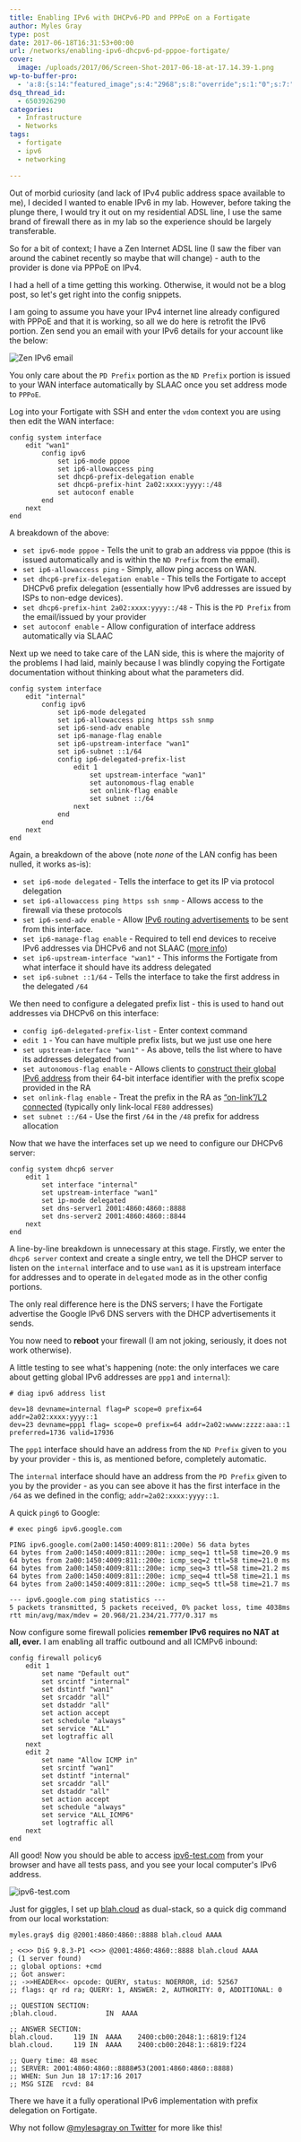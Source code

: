 ```yaml
---
title: Enabling IPv6 with DHCPv6-PD and PPPoE on a Fortigate
author: Myles Gray
type: post
date: 2017-06-18T16:31:53+00:00
url: /networks/enabling-ipv6-dhcpv6-pd-pppoe-fortigate/
cover:
  image: /uploads/2017/06/Screen-Shot-2017-06-18-at-17.14.39-1.png
wp-to-buffer-pro:
  - 'a:8:{s:14:"featured_image";s:4:"2968";s:8:"override";s:1:"0";s:7:"default";a:2:{s:7:"publish";a:2:{s:7:"enabled";s:1:"1";s:6:"status";a:1:{i:0;a:11:{s:5:"image";s:1:"1";s:11:"sub_profile";i:0;s:7:"message";s:23:"New Post: {title} {url}";s:8:"schedule";s:12:"queue_bottom";s:4:"days";s:1:"0";s:5:"hours";s:1:"0";s:7:"minutes";s:1:"0";s:26:"schedule_custom_field_name";s:0:"";s:30:"schedule_custom_field_relation";s:5:"after";s:10:"conditions";a:3:{s:8:"category";s:0:"";s:8:"post_tag";s:0:"";s:6:"course";s:0:"";}s:5:"terms";a:3:{s:8:"category";a:1:{i:0;s:0:"";}s:8:"post_tag";a:1:{i:0;s:0:"";}s:6:"course";a:1:{i:0;s:0:"";}}}}}s:6:"update";a:1:{s:6:"status";a:1:{i:0;a:11:{s:5:"image";s:1:"0";s:11:"sub_profile";i:0;s:7:"message";s:27:"Updated Post: {title} {url}";s:8:"schedule";s:12:"queue_bottom";s:4:"days";s:1:"0";s:5:"hours";s:1:"0";s:7:"minutes";s:1:"0";s:26:"schedule_custom_field_name";s:0:"";s:30:"schedule_custom_field_relation";s:5:"after";s:10:"conditions";a:3:{s:8:"category";s:0:"";s:8:"post_tag";s:0:"";s:6:"course";s:0:"";}s:5:"terms";a:3:{s:8:"category";a:1:{i:0;s:0:"";}s:8:"post_tag";a:1:{i:0;s:0:"";}s:6:"course";a:1:{i:0;s:0:"";}}}}}}s:24:"57f8d5b716368246123c6ae8";a:4:{s:7:"enabled";s:1:"1";s:8:"override";s:1:"1";s:7:"publish";a:2:{s:7:"enabled";s:1:"1";s:6:"status";a:1:{i:0;a:11:{s:5:"image";s:1:"1";s:11:"sub_profile";i:0;s:7:"message";s:32:"New Post: {title} {url} #vExpert";s:8:"schedule";s:12:"queue_bottom";s:4:"days";s:1:"0";s:5:"hours";s:1:"0";s:7:"minutes";s:1:"0";s:26:"schedule_custom_field_name";s:0:"";s:30:"schedule_custom_field_relation";s:5:"after";s:10:"conditions";a:3:{s:8:"category";s:0:"";s:8:"post_tag";s:0:"";s:6:"course";s:0:"";}s:5:"terms";a:3:{s:8:"category";a:1:{i:0;s:0:"";}s:8:"post_tag";a:1:{i:0;s:0:"";}s:6:"course";a:1:{i:0;s:0:"";}}}}}s:6:"update";a:1:{s:6:"status";a:1:{i:0;a:11:{s:5:"image";s:1:"0";s:11:"sub_profile";i:0;s:7:"message";s:0:"";s:8:"schedule";s:12:"queue_bottom";s:4:"days";s:1:"0";s:5:"hours";s:1:"0";s:7:"minutes";s:1:"0";s:26:"schedule_custom_field_name";s:0:"";s:30:"schedule_custom_field_relation";s:5:"after";s:10:"conditions";a:3:{s:8:"category";s:0:"";s:8:"post_tag";s:0:"";s:6:"course";s:0:"";}s:5:"terms";a:3:{s:8:"category";a:1:{i:0;s:0:"";}s:8:"post_tag";a:1:{i:0;s:0:"";}s:6:"course";a:1:{i:0;s:0:"";}}}}}}s:24:"57f8d71510133aa22a5e5d6a";a:3:{s:7:"enabled";s:1:"1";s:7:"publish";a:1:{s:6:"status";a:1:{i:0;a:11:{s:5:"image";s:1:"0";s:11:"sub_profile";i:0;s:7:"message";s:0:"";s:8:"schedule";s:12:"queue_bottom";s:4:"days";s:1:"0";s:5:"hours";s:1:"0";s:7:"minutes";s:1:"0";s:26:"schedule_custom_field_name";s:0:"";s:30:"schedule_custom_field_relation";s:5:"after";s:10:"conditions";a:3:{s:8:"category";s:0:"";s:8:"post_tag";s:0:"";s:6:"course";s:0:"";}s:5:"terms";a:3:{s:8:"category";a:1:{i:0;s:0:"";}s:8:"post_tag";a:1:{i:0;s:0:"";}s:6:"course";a:1:{i:0;s:0:"";}}}}}s:6:"update";a:1:{s:6:"status";a:1:{i:0;a:11:{s:5:"image";s:1:"0";s:11:"sub_profile";i:0;s:7:"message";s:0:"";s:8:"schedule";s:12:"queue_bottom";s:4:"days";s:1:"0";s:5:"hours";s:1:"0";s:7:"minutes";s:1:"0";s:26:"schedule_custom_field_name";s:0:"";s:30:"schedule_custom_field_relation";s:5:"after";s:10:"conditions";a:3:{s:8:"category";s:0:"";s:8:"post_tag";s:0:"";s:6:"course";s:0:"";}s:5:"terms";a:3:{s:8:"category";a:1:{i:0;s:0:"";}s:8:"post_tag";a:1:{i:0;s:0:"";}s:6:"course";a:1:{i:0;s:0:"";}}}}}}s:24:"57f8d761163682ce153c6ae4";a:3:{s:7:"enabled";s:1:"1";s:7:"publish";a:1:{s:6:"status";a:1:{i:0;a:11:{s:5:"image";s:1:"0";s:11:"sub_profile";i:0;s:7:"message";s:0:"";s:8:"schedule";s:12:"queue_bottom";s:4:"days";s:1:"0";s:5:"hours";s:1:"0";s:7:"minutes";s:1:"0";s:26:"schedule_custom_field_name";s:0:"";s:30:"schedule_custom_field_relation";s:5:"after";s:10:"conditions";a:3:{s:8:"category";s:0:"";s:8:"post_tag";s:0:"";s:6:"course";s:0:"";}s:5:"terms";a:3:{s:8:"category";a:1:{i:0;s:0:"";}s:8:"post_tag";a:1:{i:0;s:0:"";}s:6:"course";a:1:{i:0;s:0:"";}}}}}s:6:"update";a:1:{s:6:"status";a:1:{i:0;a:11:{s:5:"image";s:1:"0";s:11:"sub_profile";i:0;s:7:"message";s:0:"";s:8:"schedule";s:12:"queue_bottom";s:4:"days";s:1:"0";s:5:"hours";s:1:"0";s:7:"minutes";s:1:"0";s:26:"schedule_custom_field_name";s:0:"";s:30:"schedule_custom_field_relation";s:5:"after";s:10:"conditions";a:3:{s:8:"category";s:0:"";s:8:"post_tag";s:0:"";s:6:"course";s:0:"";}s:5:"terms";a:3:{s:8:"category";a:1:{i:0;s:0:"";}s:8:"post_tag";a:1:{i:0;s:0:"";}s:6:"course";a:1:{i:0;s:0:"";}}}}}}s:24:"57f8d77316368280153c6ae4";a:3:{s:7:"enabled";s:1:"1";s:7:"publish";a:1:{s:6:"status";a:1:{i:0;a:11:{s:5:"image";s:1:"0";s:11:"sub_profile";i:0;s:7:"message";s:0:"";s:8:"schedule";s:12:"queue_bottom";s:4:"days";s:1:"0";s:5:"hours";s:1:"0";s:7:"minutes";s:1:"0";s:26:"schedule_custom_field_name";s:0:"";s:30:"schedule_custom_field_relation";s:5:"after";s:10:"conditions";a:3:{s:8:"category";s:0:"";s:8:"post_tag";s:0:"";s:6:"course";s:0:"";}s:5:"terms";a:3:{s:8:"category";a:1:{i:0;s:0:"";}s:8:"post_tag";a:1:{i:0;s:0:"";}s:6:"course";a:1:{i:0;s:0:"";}}}}}s:6:"update";a:1:{s:6:"status";a:1:{i:0;a:11:{s:5:"image";s:1:"0";s:11:"sub_profile";i:0;s:7:"message";s:0:"";s:8:"schedule";s:12:"queue_bottom";s:4:"days";s:1:"0";s:5:"hours";s:1:"0";s:7:"minutes";s:1:"0";s:26:"schedule_custom_field_name";s:0:"";s:30:"schedule_custom_field_relation";s:5:"after";s:10:"conditions";a:3:{s:8:"category";s:0:"";s:8:"post_tag";s:0:"";s:6:"course";s:0:"";}s:5:"terms";a:3:{s:8:"category";a:1:{i:0;s:0:"";}s:8:"post_tag";a:1:{i:0;s:0:"";}s:6:"course";a:1:{i:0;s:0:"";}}}}}}s:24:"57fa3b89b069516f3f8b456d";a:3:{s:7:"enabled";s:1:"1";s:7:"publish";a:1:{s:6:"status";a:1:{i:0;a:11:{s:5:"image";i:0;s:11:"sub_profile";i:0;s:7:"message";s:0:"";s:8:"schedule";s:12:"queue_bottom";s:4:"days";s:1:"0";s:5:"hours";s:1:"0";s:7:"minutes";s:1:"0";s:26:"schedule_custom_field_name";s:0:"";s:30:"schedule_custom_field_relation";s:5:"after";s:10:"conditions";a:3:{s:8:"category";s:0:"";s:8:"post_tag";s:0:"";s:6:"course";s:0:"";}s:5:"terms";a:3:{s:8:"category";a:1:{i:0;s:0:"";}s:8:"post_tag";a:1:{i:0;s:0:"";}s:6:"course";a:1:{i:0;s:0:"";}}}}}s:6:"update";a:1:{s:6:"status";a:1:{i:0;a:11:{s:5:"image";i:0;s:11:"sub_profile";i:0;s:7:"message";s:0:"";s:8:"schedule";s:12:"queue_bottom";s:4:"days";s:1:"0";s:5:"hours";s:1:"0";s:7:"minutes";s:1:"0";s:26:"schedule_custom_field_name";s:0:"";s:30:"schedule_custom_field_relation";s:5:"after";s:10:"conditions";a:3:{s:8:"category";s:0:"";s:8:"post_tag";s:0:"";s:6:"course";s:0:"";}s:5:"terms";a:3:{s:8:"category";a:1:{i:0;s:0:"";}s:8:"post_tag";a:1:{i:0;s:0:"";}s:6:"course";a:1:{i:0;s:0:"";}}}}}}}'
dsq_thread_id:
  - 6503926290
categories:
  - Infrastructure
  - Networks
tags:
  - fortigate
  - ipv6
  - networking

---
```

Out of morbid curiosity (and lack of IPv4 public address space available to me), I decided I wanted to enable IPv6 in my lab. However, before taking the plunge there, I would try it out on my residential ADSL line, I use the same brand of firewall there as in my lab so the experience should be largely transferable.

So for a bit of context; I have a Zen Internet ADSL line (I saw the fiber van around the cabinet recently so maybe that will change) - auth to the provider is done via PPPoE on IPv4.

I had a hell of a time getting this working. Otherwise, it would not be a blog post, so let's get right into the config snippets.

I am going to assume you have your IPv4 internet line already configured with PPPoE and that it is working, so all we do here is retrofit the IPv6 portion. Zen send you an email with your IPv6 details for your account like the below:

![Zen IPv6 email][1] 

You only care about the `PD Prefix` portion as the `ND Prefix` portion is issued to your WAN interface automatically by SLAAC once you set address mode to `PPPoE`.

Log into your Fortigate with SSH and enter the `vdom` context you are using then edit the WAN interface:

    config system interface
        edit "wan1"
            config ipv6
                set ip6-mode pppoe
                set ip6-allowaccess ping
                set dhcp6-prefix-delegation enable
                set dhcp6-prefix-hint 2a02:xxxx:yyyy::/48
                set autoconf enable
            end
        next
    end
    

A breakdown of the above:

  * `set ipv6-mode pppoe` - Tells the unit to grab an address via pppoe (this is issued automatically and is within the `ND Prefix` from the email).
  * `set ip6-allowaccess ping` - Simply, allow ping access on WAN.
  * `set dhcp6-prefix-delegation enable` - This tells the Fortigate to accept DHCPv6 prefix delegation (essentially how IPv6 addresses are issued by ISPs to non-edge devices).
  * `set dhcp6-prefix-hint 2a02:xxxx:yyyy::/48` - This is the `PD Prefix` from the email/issued by your provider
  * `set autoconf enable` - Allow configuration of interface address automatically via SLAAC

Next up we need to take care of the LAN side, this is where the majority of the problems I had laid, mainly because I was blindly copying the Fortigate documentation without thinking about what the parameters did.

    config system interface
        edit "internal"
            config ipv6
                set ip6-mode delegated
                set ip6-allowaccess ping https ssh snmp
                set ip6-send-adv enable
                set ip6-manage-flag enable
                set ip6-upstream-interface "wan1"
                set ip6-subnet ::1/64
                config ip6-delegated-prefix-list
                    edit 1
                        set upstream-interface "wan1"
                        set autonomous-flag enable
                        set onlink-flag enable
                        set subnet ::/64
                    next
                end
            end
        next
    end
    

Again, a breakdown of the above (note _none_ of the LAN config has been nulled, it works as-is):

  * `set ip6-mode delegated` - Tells the interface to get its IP via protocol delegation
  * `set ip6-allowaccess ping https ssh snmp` - Allows access to the firewall via these protocols
  * `set ip6-send-adv enable` - Allow [IPv6 routing advertisements][2] to be sent from this interface.
  * `set ip6-manage-flag enable` - Required to tell end devices to receive IPv6 addresses via DHCPv6 and not SLAAC ([more info][3])
  * `set ip6-upstream-interface "wan1"` - This informs the Fortigate from what interface it should have its address delegated
  * `set ip6-subnet ::1/64` - Tells the interface to take the first address in the delegated `/64`

We then need to configure a delegated prefix list - this is used to hand out addresses via DHCPv6 on this interface:

  * `config ip6-delegated-prefix-list` - Enter context command
  * `edit 1` - You can have multiple prefix lists, but we just use one here
  * `set upstream-interface "wan1"` - As above, tells the list where to have its addresses delegated from
  * `set autonomous-flag enable` - Allows clients to [construct their global IPv6 address][4] from their 64-bit interface identifier with the prefix scope provided in the RA
  * `set onlink-flag enable` - Treat the prefix in the RA as [&#8220;on-link&#8221;/L2 connected][5] (typically only link-local `FE80` addresses)
  * `set subnet ::/64` - Use the first `/64` in the `/48` prefix for address allocation

Now that we have the interfaces set up we need to configure our DHCPv6 server:

    config system dhcp6 server
        edit 1
            set interface "internal"
            set upstream-interface "wan1"
            set ip-mode delegated
            set dns-server1 2001:4860:4860::8888
            set dns-server2 2001:4860:4860::8844
        next
    end
    

A line-by-line breakdown is unnecessary at this stage. Firstly, we enter the `dhcp6 server` context and create a single entry, we tell the DHCP server to listen on the `internal` interface and to use `wan1` as it is upstream interface for addresses and to operate in `delegated` mode as in the other config portions.

The only real difference here is the DNS servers; I have the Fortigate advertise the Google IPv6 DNS servers with the DHCP advertisements it sends.

You now need to **reboot** your firewall (I am not joking, seriously, it does not work otherwise).

A little testing to see what's happening (note: the only interfaces we care about getting global IPv6 addresses are `ppp1` and `internal`):

    # diag ipv6 address list
    
    dev=18 devname=internal flag=P scope=0 prefix=64 addr=2a02:xxxx:yyyy::1
    dev=23 devname=ppp1 flag= scope=0 prefix=64 addr=2a02:wwww:zzzz:aaa::1 preferred=1736 valid=17936
    

The `ppp1` interface should have an address from the `ND Prefix` given to you by your provider - this is, as mentioned before, completely automatic.

The `internal` interface should have an address from the `PD Prefix` given to you by the provider - as you can see above it has the first interface in the `/64` as we defined in the config; `addr=2a02:xxxx:yyyy::1`.

A quick `ping6` to Google:

    # exec ping6 ipv6.google.com
    
    PING ipv6.google.com(2a00:1450:4009:811::200e) 56 data bytes
    64 bytes from 2a00:1450:4009:811::200e: icmp_seq=1 ttl=58 time=20.9 ms
    64 bytes from 2a00:1450:4009:811::200e: icmp_seq=2 ttl=58 time=21.0 ms
    64 bytes from 2a00:1450:4009:811::200e: icmp_seq=3 ttl=58 time=21.2 ms
    64 bytes from 2a00:1450:4009:811::200e: icmp_seq=4 ttl=58 time=21.1 ms
    64 bytes from 2a00:1450:4009:811::200e: icmp_seq=5 ttl=58 time=21.7 ms
    
    --- ipv6.google.com ping statistics ---
    5 packets transmitted, 5 packets received, 0% packet loss, time 4038ms
    rtt min/avg/max/mdev = 20.968/21.234/21.777/0.317 ms
    

Now configure some firewall policies **remember IPv6 requires no NAT at all, ever.** I am enabling all traffic outbound and all ICMPv6 inbound:

    config firewall policy6
        edit 1
            set name "Default out"
            set srcintf "internal"
            set dstintf "wan1"
            set srcaddr "all"
            set dstaddr "all"
            set action accept
            set schedule "always"
            set service "ALL"
            set logtraffic all
        next
        edit 2
            set name "Allow ICMP in"
            set srcintf "wan1"
            set dstintf "internal"
            set srcaddr "all"
            set dstaddr "all"
            set action accept
            set schedule "always"
            set service "ALL_ICMP6"
            set logtraffic all
        next
    end
    

All good! Now you should be able to access [ipv6-test.com][6] from your browser and have all tests pass, and you see your local computer's IPv6 address.

![ipv6-test.com][7] 

Just for giggles, I set up [blah.cloud][8] as dual-stack, so a quick dig command from our local workstation:

    myles.gray$ dig @2001:4860:4860::8888 blah.cloud AAAA
    
    ; <<>> DiG 9.8.3-P1 <<>> @2001:4860:4860::8888 blah.cloud AAAA
    ; (1 server found)
    ;; global options: +cmd
    ;; Got answer:
    ;; ->>HEADER<<- opcode: QUERY, status: NOERROR, id: 52567
    ;; flags: qr rd ra; QUERY: 1, ANSWER: 2, AUTHORITY: 0, ADDITIONAL: 0
    
    ;; QUESTION SECTION:
    ;blah.cloud.            IN  AAAA
    
    ;; ANSWER SECTION:
    blah.cloud.     119 IN  AAAA    2400:cb00:2048:1::6819:f124
    blah.cloud.     119 IN  AAAA    2400:cb00:2048:1::6819:f224
    
    ;; Query time: 48 msec
    ;; SERVER: 2001:4860:4860::8888#53(2001:4860:4860::8888)
    ;; WHEN: Sun Jun 18 17:17:16 2017
    ;; MSG SIZE  rcvd: 84
    

There we have it a fully operational IPv6 implementation with prefix delegation on Fortigate.

Why not follow [@mylesagray on Twitter][9] for more like this!

 [1]: /uploads/2017/06/Screen-Shot-2017-06-18-at-16.12.52.png
 [2]: http://www.brocade.com/content/html/en/configuration-guide/nos-601-l3guide/GUID-DCF17973-1B75-48B5-9FEE-5BFEF98AEAC0.html
 [3]: https://community.arubanetworks.com/t5/Controller-Based-WLANs/Explain-the-M-and-O-bit-in-IPv6-DHCP-server-configuration-What/ta-p/177442
 [4]: https://www.finnie.org/2012/06/10/ipv6-autoconfiguration-in-a-nutshell/
 [5]: http://blog.ipspace.net/2012/11/ipv6-router-advertisements-deep-dive.html
 [6]: http://ipv6-test.com/
 [7]: /uploads/2017/06/Screen-Shot-2017-06-18-at-17.14.39-1.png
 [8]: /
 [9]: https://twitter.com/mylesagray